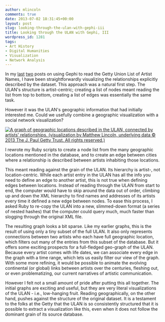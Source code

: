 ```yaml
---
author: mlincoln
comments: true
date: 2013-07-02 18:31:45+00:00
layout: post
slug: looking-through-the-ulan-with-gephi-iii
title: Looking through the ULAN with Gephi, III
wordpress_id: 1281
tags:
- Art History
- Digital Humanities
- Visualization
- Network Analysis
---
```


In my [last](http://matthewlincoln.net/2013/06/20/looking-through-the-ulan-with-gephi.html) [two](http://matthewlincoln.net/2013/06/24/visualizing-the-ulan-through-gephi-ii.html) posts on using Gephi to read the Getty Union List of Artist Names, I have been straightforwardly visualizing the relationships explicitly described by the dataset. This approach was a natural first step. The ULAN's structure is artist-centric; creating a list of nodes meant reading the list from top to bottom, creating a list of edges was essentially the same task.

However it was the ULAN's geographic information that had initially interested me. Could we usefully combine a geographic visualization with a social network visualization?

[![A graph of geographic locations described in the ULAN, connected by artists' relationships. (visualization by Matthew Lincoln, underlying data © 2013 The J. Paul Getty Trust. All rights reserved.)](http://mlincoln.files.wordpress.com/2013/07/geo_snapshot.png)](http://mlincoln.files.wordpress.com/2013/07/geo_snapshot.png)

I rewrote my Ruby scripts to create a node list from the many geographic locations mentioned in the database, and to create an edge between cities where a relationship is described between artists inhabiting those locations.

This meant reading against the grain of the ULAN. Its hierarchy is artist-, not location-centric. While each artist entry in the ULAN has all the info you need to define an edge to another artist, this is not true when defining edges between locations. Instead of reading through the ULAN from start to end, the computer would have to skip around the data out of order, climbing up and down the XML hierarchy to find names and addresses of its artists every time it defined a new edge between nodes. To ease this process, I asked Ruby to re-copy the ULAN into a new, slimmed-down format (a series of nested hashes) that the computer could query much, much faster than slogging through the original XML file.

The resulting graph looks a bit sparse. Like my earlier graphs, this is the result of using only a tiny subset of the full ULAN. It also only represents connections between two artists who each have full geographic location, which filters out many of the entries from this subset of the database. But it offers some exciting prospects for a full-fledged geo-graph of the ULAN. Because every artist comes with life dates, we can associate every edge in the graph with a time range, which lets us easily filter our view of the graph. With some more refining, it would be possible to animate the evolving continental (or global) links between artists over the centuries, fleshing out, or even problematizing, our current narratives of artistic communication.

However I felt not a small amount of pride after putting this all together. The initial graphs are exciting and useful, but they are very literal visualizations of the ULAN - i.e., low-hanging fruit. Reading geographically, on the other hand, pushes against the structure of the original dataset. It is a testament to the folks at the Getty that the ULAN is so consistently structured that it is possible to extract a visualization like this, even when it does not follow the dominant grain of its source database.
